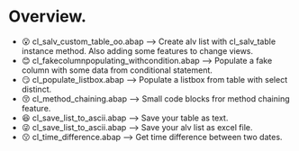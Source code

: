 # Overview.
- :open_mouth: cl_salv_custom_table_oo.abap --> Create alv list with cl_salv_table instance method. Also adding some features to change views.
- :blush: cl_fakecolumnpopulating_withcondition.abap --> Populate a fake column with some data from conditional statement.
- 😏 cl_populate_listbox.abap --> Populate a listbox from table with select distinct.
- 😚 cl_method_chaining.abap --> Small code blocks fror method chaining feature.
- 😆 cl_save_list_to_ascii.abap --> Save your table as text.
- 😜 cl_save_list_to_ascii.abap --> Save your alv list as excel file.
- 😗 cl_time_difference.abap --> Get time difference between two dates.


